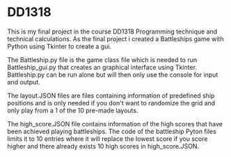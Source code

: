# DD1318
This is my final project in the course DD1318 Programming technique and technical calculations. As the final project i created a Battleships game with Python using Tkinter to create a gui.

The Battleship.py file is the game class file which is needed to run Battleship_gui.py that creates an graphical interface using Tkinter. Battleship.py can be run alone but will then only use the console for input and output.

The layout.JSON files are files containing information of predefined ship positions and is only needed if you don't want to randomize the grid and only play from a 1 of the 10 pre-made layouts.

The high_score.JSON file contains information of the high scores that have been achieved playing battleships. The code of the battleship Pyton files limits it to 10 entries where it will replace the lowest score if you score higher and there already exists 10 high scores in high_score.JSON.
